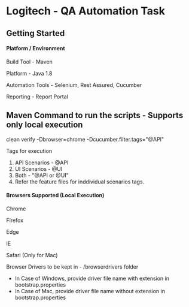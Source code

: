 # Logitech - QA Automation Task

## Getting Started

#### Platform / Environment

Build Tool - Maven

Platform - Java 1.8

Automation Tools - Selenium, Rest Assured, Cucumber

Reporting - Report Portal

## Maven Command to run the scripts - Supports only local execution

clean verify -Dbrowser=chrome -Dcucumber.filter.tags="@API"

Tags for execution
1. API Scenarios - @API
2. UI Scenarios - @UI
3. Both - "@API or @UI"
4. Refer the feature files for inddividual scenarios tags.

#### Browsers Supported (Local Execution)

Chrome

Firefox

Edge

IE

Safari (Only for Mac)

Browser Drivers to be kept in - /browserdrivers folder

* In Case of Windows, provide driver file name with extension in bootstrap.properties
* In Case of Mac, provide driver file name without extension in bootstrap.properties


